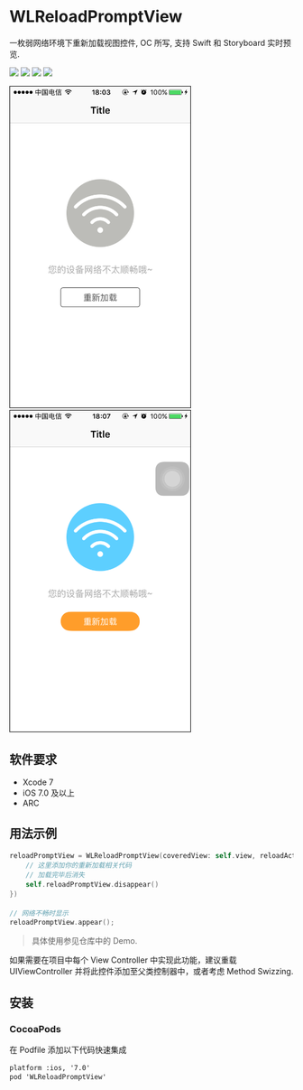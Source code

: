 # WLReloadPromptView
一枚弱网络环境下重新加载视图控件, OC 所写, 支持 Swift 和 Storyboard 实时预览.

![](https://img.shields.io/badge/License-MIT-0099ff.svg)
![](https://img.shields.io/badge/Platform-iOS-ff6600.svg)
![](https://img.shields.io/badge/Language-OC-ff69b4.svg)
![](https://img.shields.io/badge/Xcode-7-5cde45.svg)

<img src="images/1.PNG" width="320" style="border:1px solid black" />
<img src="images/2.PNG" width="320" style="border:1px solid black" />


## 软件要求

* Xcode 7
* iOS 7.0 及以上
* ARC


## 用法示例

```swift
reloadPromptView = WLReloadPromptView(coveredView: self.view, reloadActions: {
    // 这里添加你的重新加载相关代码
    // 加载完毕后消失
    self.reloadPromptView.disappear()
})

// 网络不畅时显示
reloadPromptView.appear();
```
> 具体使用参见仓库中的 Demo.

如果需要在项目中每个 View Controller 中实现此功能，建议重载 UIViewController 并将此控件添加至父类控制器中，或者考虑 Method Swizzing.


## 安装

### CocoaPods

在 Podfile 添加以下代码快速集成

```
platform :ios, '7.0'
pod 'WLReloadPromptView'
```
